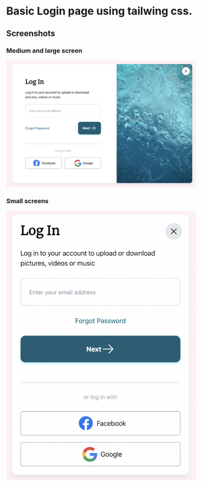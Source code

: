 # Basic Login page using tailwing css. 

## Screenshots

### Medium and large screen
![Full-Screen-Image](./assets/full.png)

### Small screens
![Small-Screen-Image](./assets/half.png)
